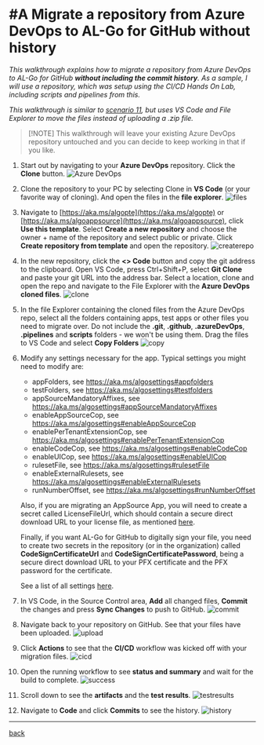 # #A Migrate a repository from Azure DevOps to AL-Go for GitHub without history

*This walkthrough explains how to migrate a repository from Azure DevOps to AL-Go for GitHub **without including the commit history**. As a sample, I will use a repository, which was setup using the CI/CD Hands On Lab, including scripts and pipelines from this.*

*This walkthrough is similar to [scenario 11](SetupCiCdForExistingAppSourceApp.md), but uses VS Code and File Explorer to move the files instead of uploading a .zip file.*

> \[!NOTE\]
> This walkthrough will leave your existing Azure DevOps repository untouched and you can decide to keep working in that if you like.

1. Start out by navigating to your **Azure DevOps** repository. Click the **Clone** button.
   ![Azure DevOps](https://github.com/microsoft/AL-Go/assets/10775043/3e61f1c1-6e29-477e-a5da-92bf3228005a)

1. Clone the repository to your PC by selecting Clone in **VS Code** (or your favorite way of cloning). And open the files in the **file explorer**.
   ![files](https://github.com/microsoft/AL-Go/assets/10775043/f9925c6a-215b-4475-a062-9aeb20a2f1ee)

1. Navigate to [https://aka.ms/algopte](https://aka.ms/algopte) or [https://aka.ms/algoappsource](https://aka.ms/algoappsource), click **Use this template**. Select **Create a new repository** and choose the owner + name of the repository and select public or private. Click **Create repository from template** and open the repository.
   ![createrepo](https://github.com/microsoft/AL-Go/assets/10775043/8b253c09-36aa-4334-94d1-9541f328ff06)

1. In the new repository, click the **\<> Code** button and copy the git address to the clipboard. Open VS Code, press Ctrl+Shift+P, select **Git Clone** and paste your git URL into the address bar. Select a location, clone and open the repo and navigate to the File Explorer with the **Azure DevOps cloned files**.
   ![clone](https://github.com/microsoft/AL-Go/assets/10775043/94d1b0cd-96b4-48cb-bc10-0433d0e13e6c)

1. In the file Explorer containing the cloned files from the Azure DevOps repo, select all the folders containing apps, test apps or other files you need to migrate over. Do not include the **.git**, **.github**, **.azureDevOps**, **.pipelines** and **scripts** folders - we won't be using them. Drag the files to VS Code and select **Copy Folders**
   ![copy](https://github.com/microsoft/AL-Go/assets/10775043/485d8117-f81e-4f18-8630-391d466ee5b6)

1. Modify any settings necessary for the app. Typical settings you might need to modify are:

   - appFolders, see https://aka.ms/algosettings#appfolders
   - testFolders, see https://aka.ms/algosettings#testfolders
   - appSourceMandatoryAffixes, see https://aka.ms/algosettings#appSourceMandatoryAffixes
   - enableAppSourceCop, see https://aka.ms/algosettings#enableAppSourceCop
   - enablePerTenantExtensionCop, see https://aka.ms/algosettings#enablePerTenantExtensionCop
   - enableCodeCop, see https://aka.ms/algosettings#enableCodeCop
   - enableUICop, see https://aka.ms/algosettings#enableUICop
   - rulesetFile, see https://aka.ms/algosettings#rulesetFile
   - enableExternalRulesets, see https://aka.ms/algosettings#enableExternalRulesets
   - runNumberOffset, see https://aka.ms/algosettings#runNumberOffset

   Also, if you are migrating an AppSource App, you will need to create a secret called LicenseFileUrl, which should contain a secure direct download URL to your license file, as mentioned [here](SetupCiCdForExistingAppSourceApp.md).

   Finally, if you want AL-Go for GitHub to digitally sign your file, you need to create two secrets in the repository (or in the organization) called **CodeSignCertificateUrl** and **CodeSignCertificatePassword**, being a secure direct download URL to your PFX certificate and the PFX password for the certificate.

   See a list of all settings [here](settings.md).

1. In VS Code, in the Source Control area, **Add** all changed files, **Commit** the changes and press **Sync Changes** to push to GitHub.
   ![commit](https://github.com/microsoft/AL-Go/assets/10775043/b5e0a078-581b-4a1b-bcbf-6b1e0f684255)

1. Navigate back to your repository on GitHub. See that your files have been uploaded.
   ![upload](https://github.com/microsoft/AL-Go/assets/10775043/a0e37ff1-6b9a-4a09-973e-79e3b2d06ad0)

1. Click **Actions** to see that the **CI/CD** workflow was kicked off with your migration files.
   ![cicd](https://github.com/microsoft/AL-Go/assets/10775043/2768cc67-dff4-47d6-906f-8c2eb3761e35)

1. Open the running workflow to see **status and summary** and wait for the build to complete.
   ![success](https://github.com/microsoft/AL-Go/assets/10775043/1f1a7e3e-f8f4-4b5f-805d-c5357439c527)

1. Scroll down to see the **artifacts** and the **test results**.
   ![testresults](https://github.com/microsoft/AL-Go/assets/10775043/130aef13-dbf1-4a4b-987c-74df6f915790)

1. Navigate to **Code** and click **Commits** to see the history.
   ![history](https://github.com/microsoft/AL-Go/assets/10775043/7458a5cf-356d-41f1-8e48-5805dec584d6)

______________________________________________________________________

[back](../README.md)
